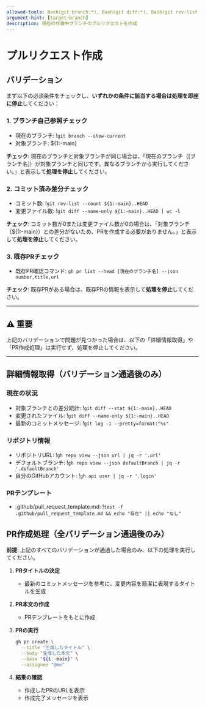 ```yaml
---
allowed-tools: Bash(git branch:*), Bash(git diff:*), Bash(git rev-list:*), Bash(git log:*), Bash(git rev-parse:*), Bash(gh repo view:*), Bash(gh api user:*), Bash(gh pr create:*), Bash(gh pr list:*), Bash(gh pr view:*), Bash(cat:*), Bash(test:*), FileSystem
argument-hint: [target-branch]
description: 現在の作業中ブランチのプルリクエストを作成
---
```


# プルリクエスト作成

## バリデーション

まず以下の必須条件をチェックし、**いずれかの条件に該当する場合は処理を即座に停止**してください：

### 1. ブランチ自己参照チェック
- 現在のブランチ: !`git branch --show-current`
- 対象ブランチ: ${1:-main}

**チェック**: 現在のブランチと対象ブランチが同じ場合は、「現在のブランチ（[ブランチ名]）が対象ブランチと同じです。異なるブランチから実行してください。」と表示して**処理を停止**してください。

### 2. コミット済み差分チェック
- コミット数: !`git rev-list --count ${1:-main}..HEAD`
- 変更ファイル数: !`git diff --name-only ${1:-main}..HEAD | wc -l`

**チェック**: コミット数が0または変更ファイル数が0の場合は、「対象ブランチ（${1:-main}）との差分がないため、PRを作成する必要がありません。」と表示して**処理を停止**してください。

### 3. 既存PRチェック
- 既存PR確認コマンド: `gh pr list --head [現在のブランチ名] --json number,title,url`

**チェック**: 既存PRがある場合は、既存PRの情報を表示して**処理を停止**してください。

---

## ⚠️ 重要
上記のバリデーションで問題が見つかった場合は、以下の「詳細情報取得」や「PR作成処理」は実行せず、処理を停止してください。

---

## 詳細情報取得（バリデーション通過後のみ）

### 現在の状況
- 対象ブランチとの差分統計: !`git diff --stat ${1:-main}..HEAD`
- 変更されたファイル: !`git diff --name-only ${1:-main}..HEAD`
- 最新のコミットメッセージ: !`git log -1 --pretty=format:"%s"`

### リポジトリ情報
- リポジトリURL: !`gh repo view --json url | jq -r '.url'`
- デフォルトブランチ: !`gh repo view --json defaultBranch | jq -r '.defaultBranch'`
- 自分のGitHubアカウント: !`gh api user | jq -r '.login'`

### PRテンプレート
- .github/pull_request_template.md: !`test -f .github/pull_request_template.md && echo "存在" || echo "なし"`

## PR作成処理（全バリデーション通過後のみ）

**前提**: 上記のすべてのバリデーションが通過した場合のみ、以下の処理を実行してください。

1. **PRタイトルの決定**
   - 最新のコミットメッセージを参考に、変更内容を簡潔に表現するタイトルを生成

2. **PR本文の作成**
   - PRテンプレートをもとに作成

3. **PRの実行**
   ```bash
   gh pr create \
     --title "生成したタイトル" \
     --body "生成した本文" \
     --base "${1:-main}" \
     --assignee "@me"
   ```

4. **結果の確認**
   - 作成したPRのURLを表示
   - 作成完了メッセージを表示